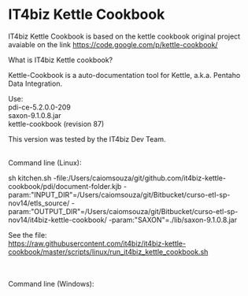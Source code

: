 IT4biz Kettle Cookbook
======================

IT4biz Kettle Cookbook is based on the kettle cookbook original project avaiable on the link https://code.google.com/p/kettle-cookbook/ <BR>

What is IT4biz Kettle cookbook? <BR>

Kettle-Cookbook is a auto-documentation tool for Kettle, a.k.a. Pentaho Data Integration.<BR>

Use:<BR>
pdi-ce-5.2.0.0-209<BR>
saxon-9.1.0.8.jar<BR>
kettle-cookbook (revision 87)<BR>

This version was tested by the IT4biz Dev Team.<BR><BR>

Command line (Linux):<BR>

sh kitchen.sh -file:/Users/caiomsouza/git/github.com/it4biz-kettle-cookbook/pdi/document-folder.kjb -param:"INPUT_DIR"=/Users/caiomsouza/git/Bitbucket/curso-etl-sp-nov14/etls_source/ -param:"OUTPUT_DIR"=/Users/caiomsouza/git/Bitbucket/curso-etl-sp-nov14/it4biz-kettle-cookbook/ -param:"SAXON"=./lib/saxon-9.1.0.8.jar

See the file:<BR>
https://raw.githubusercontent.com/it4biz/it4biz-kettle-cookbook/master/scripts/linux/run_it4biz_kettle_cookbook.sh

<BR><BR>
Command line (Windows):<BR>
